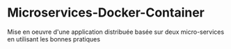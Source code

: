 # Microservices-Docker-Container
Mise en oeuvre d'une application distribuée basée sur deux micro-services en utilisant les bonnes pratiques
